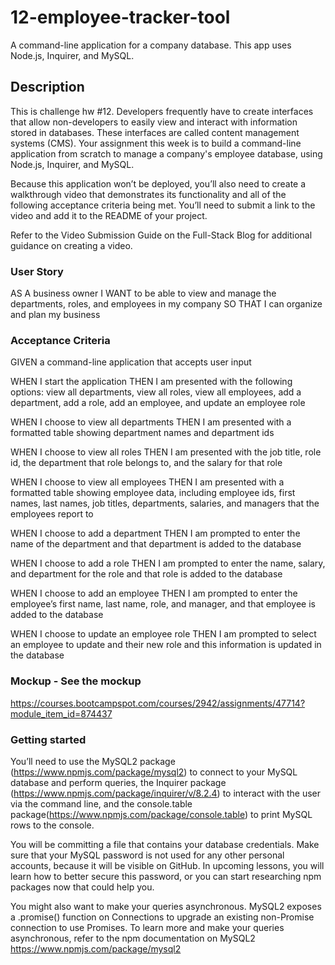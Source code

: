 # 12-employee-tracker-tool
A command-line application for a company database. This app uses Node.js, Inquirer, and MySQL.

## Description

This is challenge hw #12.
Developers frequently have to create interfaces that allow non-developers to easily view and interact with information stored in databases. These interfaces are called content management systems (CMS). Your assignment this week is to build a command-line application from scratch to manage a company's employee database, using Node.js, Inquirer, and MySQL.

Because this application won’t be deployed, you’ll also need to create a walkthrough video that demonstrates its functionality and all of the following acceptance criteria being met. You’ll need to submit a link to the video and add it to the README of your project.

Refer to the Video Submission Guide on the Full-Stack Blog for additional guidance on creating a video.


### User Story
AS A business owner
I WANT to be able to view and manage the departments, roles, and employees in my company
SO THAT I can organize and plan my business

### Acceptance Criteria

GIVEN a command-line application that accepts user input

WHEN I start the application
THEN I am presented with the following options: view all departments, view all roles, view all employees, add a department, add a role, add an employee, and update an employee role

WHEN I choose to view all departments
THEN I am presented with a formatted table showing department names and department ids

WHEN I choose to view all roles
THEN I am presented with the job title, role id, the department that role belongs to, and the salary for that role

WHEN I choose to view all employees
THEN I am presented with a formatted table showing employee data, including employee ids, first names, last names, job titles, departments, salaries, and managers that the employees report to

WHEN I choose to add a department
THEN I am prompted to enter the name of the department and that department is added to the database

WHEN I choose to add a role
THEN I am prompted to enter the name, salary, and department for the role and that role is added to the database

WHEN I choose to add an employee
THEN I am prompted to enter the employee’s first name, last name, role, and manager, and that employee is added to the database

WHEN I choose to update an employee role
THEN I am prompted to select an employee to update and their new role and this information is updated in the database

### Mockup - See the mockup

https://courses.bootcampspot.com/courses/2942/assignments/47714?module_item_id=874437

### Getting started

You’ll need to use the MySQL2 package (https://www.npmjs.com/package/mysql2) to connect to your MySQL database and perform queries, the Inquirer package (https://www.npmjs.com/package/inquirer/v/8.2.4) to interact with the user via the command line, and the console.table package(https://www.npmjs.com/package/console.table) to print MySQL rows to the console.



You will be committing a file that contains your database credentials. Make sure that your MySQL password is not used for any other personal accounts, because it will be visible on GitHub. In upcoming lessons, you will learn how to better secure this password, or you can start researching npm packages now that could help you.

You might also want to make your queries asynchronous. MySQL2 exposes a .promise() function on Connections to upgrade an existing non-Promise connection to use Promises. To learn more and make your queries asynchronous, refer to the npm documentation on MySQL2
https://www.npmjs.com/package/mysql2